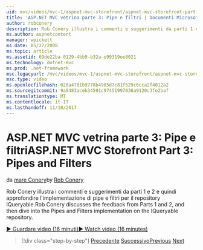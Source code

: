 ```yaml
---
uid: mvc/videos/mvc-1/aspnet-mvc-storefront/aspnet-mvc-storefront-part-3-pipes-and-filters
title: 'ASP.NET MVC vetrina parte 3: Pipe e filtri | Documenti Microsoft'
author: robconery
description: Rob Conery illustra i commenti e suggerimenti da parti 1 e 2 e quindi approfondire l'implementazione di pipe e filtri per il repository IQueryable.
ms.author: aspnetcontent
manager: wpickett
ms.date: 05/27/2008
ms.topic: article
ms.assetid: 69de22ba-0129-4bb9-b32a-e99319ee8021
ms.technology: dotnet-mvc
ms.prod: .net-framework
msc.legacyurl: /mvc/videos/mvc-1/aspnet-mvc-storefront/aspnet-mvc-storefront-part-3-pipes-and-filters
msc.type: video
ms.openlocfilehash: 020a4781b9778b4905d7c81f529c6cca2f4012a2
ms.sourcegitcommit: 9a9483aceb34591c97451997036a9120c3fe2baf
ms.translationtype: MT
ms.contentlocale: it-IT
ms.lasthandoff: 11/10/2017
---
```

<a name="aspnet-mvc-storefront-part-3-pipes-and-filters"></a><span data-ttu-id="f51b3-103">ASP.NET MVC vetrina parte 3: Pipe e filtri</span><span class="sxs-lookup"><span data-stu-id="f51b3-103">ASP.NET MVC Storefront Part 3: Pipes and Filters</span></span>
====================
<span data-ttu-id="f51b3-104">da [mare Conery](https://github.com/robconery)</span><span class="sxs-lookup"><span data-stu-id="f51b3-104">by [Rob Conery](https://github.com/robconery)</span></span>

<span data-ttu-id="f51b3-105">Rob Conery illustra i commenti e suggerimenti da parti 1 e 2 e quindi approfondire l'implementazione di pipe e filtri per il repository IQueryable.</span><span class="sxs-lookup"><span data-stu-id="f51b3-105">Rob Conery discusses the feedback from Parts 1 and 2, and then dive into the Pipes and Filters implementation on the IQueryable repository.</span></span>

[<span data-ttu-id="f51b3-106">&#9654; Guardare video (16 minuti)</span><span class="sxs-lookup"><span data-stu-id="f51b3-106">&#9654; Watch video (16 minutes)</span></span>](https://channel9.msdn.com/Blogs/ASP-NET-Site-Videos/aspnet-mvc-storefront-part-3-pipes-and-filters)

>[!div class="step-by-step"]
<span data-ttu-id="f51b3-107">[Precedente](aspnet-mvc-storefront-part-2-the-repository-pattern.md)
[Successivo](aspnet-mvc-storefront-part-4-linq-to-sql-spike.md)</span><span class="sxs-lookup"><span data-stu-id="f51b3-107">[Previous](aspnet-mvc-storefront-part-2-the-repository-pattern.md)
[Next](aspnet-mvc-storefront-part-4-linq-to-sql-spike.md)</span></span>
